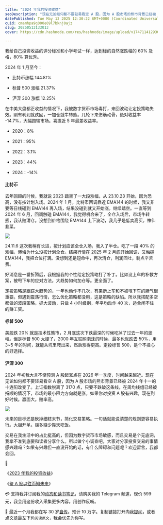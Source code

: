 ```yaml
---
title: "2024 年我的投资收益"
seoDescription: "现在无论如何都不要轻易看空 A 股，因为 A 股市场的熊市背景已经被 2024 年十一的十连阳改变了。上证指数脱离了 3170 点，只要不跌破这条线，在周均线组已经被捋顺的情况下，市场的最小阻力方向就是涨。"
datePublished: Tue May 13 2025 12:30:22 GMT+0000 (Coordinated Universal Time)
cuid: cmamhpa9g000e09l7bknj0ajz
slug: 20250513133013
cover: https://cdn.hashnode.com/res/hashnode/image/upload/v1747114129304/462a7928-3efc-4724-ab95-23803da5ecae.jpeg

---
```


我给自己投资收益的评分标准和小学考试一样，达到标的自然涨跌幅的 60% 及格，80% 算优秀。

2024 年 1 月至今：

* 比特币涨幅 144.81%
    
* 标普 500 涨幅 21.37%
    
* 沪深 300 涨幅 12.25%
    

在中美大盘都正收益的情况下，我被数字货币市场毒打，来回波动让定投策略失效。刚有利润就跌回，一加仓就牛转熊。几轮下来伤筋动骨，绝对收益率 -14.7%，大幅跑输市场。喜提近 5 年最差收益率。

* 2020：8%
    
* 2021：95%
    
* 2022：3.1%
    
* 2023：44%
    
* 2024：-14%
    

#### 比特币

去年回顾的时候，我就说 2023 踏空了一大段涨幅，从 23.10.23 开始，因为恐高，没有按计划入场。2024 年 1 月，比特币回调靠近 EMA144 的时候，我又非要等日线碰到 EMA144 再入场，结果没碰到就又开始涨，继续踏空。一直等到 2024 年 6 月，回调触碰 EMA144，我觉得机会来了，全仓入场后，市场牛转熊，我认赔清仓。没想到价格围绕 EMA144 上下波动，我几乎是低卖高买，神仙韭菜。

![](https://cdn.hashnode.com/res/hashnode/image/upload/v1747114151415/acd42294-44a3-41a5-b6fe-54fbee835325.png)

24.11.6 这次我稍有长进，按计划应该全仓入场，我入了半仓。吃了一段 40% 的涨幅，懊悔为什么没按计划全仓。结果行情在 2025 年 2 月底开始回调，又触碰 EMA144，我把仓位打满。没想到还是短命牛，再次清仓，利润回吐，剩点辛苦费。

好消息是一番折腾后，我根据我的个性给定投策略打了补丁。比如没上车的补救方案，被甩下车的应对方法，大趋势如何加仓等。更全面了。

定投策略是跟踪大趋势的，一年也动作不几次，有果断上车和不被甩下车的胆气很重要。但遇到震荡行情，怎么优化策略都没用，这是策略的缺陷。所以我搭配多空都做的波段策略，抓大波动，只做 4 小时级别，年平均动作 40 次，适合闲不住的赚工资。

#### 标普 500

美股跌 20% 就是技术性熊市，2 月底这次下跌最深的时候吃掉了过去一年的涨幅。但是标普 500 太硬了，2000 年互联网泡沫的时候，最多也就跌去 50%，用 3~5 年的时间，就能从坑里爬出来，然后涨得更高。定投标普 500，是个不操心的好选择。

#### 沪深 300

2024 年初我大言不惭预测 A 股起涨点在 2026 年一季度，时间越来越近。现在无论如何都不要轻易看空 A 股，因为 A 股市场的熊市背景已经被 2024 年十一的十连阳改变了。上证指数脱离了 3170 点，只要不跌破这条线，在周均线组已经被捋顺的情况下，市场的最小阻力方向就是涨。如果你对投资 A 股有兴趣，现在到好时候。赢面大，赔率高。

![](https://cdn.hashnode.com/res/hashnode/image/upload/v1747114164112/c8c78ad5-d4fa-4660-b750-0565eae2f9ea.png)

未来的目标还是砍掉细枝末节，简化交易策略。一句话就能说清楚的规则更容易执行。大胆开单。赚多赚少靠天吃饭。

交易在我生活中的占比挺高的，但因为数字货币市场敏感，而且交易是个无底洞，我拿不准到底要和读者分享什么。所以做个小调查吧，大家对分享投资交易的事情感兴趣吗？如果有兴趣但一直没开始的话，有什么障碍和问题呢？欢迎留言，我都会回。

🔗

《[2023 年我的投资收益](https://mp.weixin.qq.com/s/AnznGEsHYy7ZpMZK0jIhuA)》

《[鉴 A 股以往而知未来](https://mp.weixin.qq.com/s/RJn0doc7PnOsieEdf1RLXA)》

💳 支持我并订阅我的[动态和读书笔记](https://mp.weixin.qq.com/s/u9sg3KBe9k3L3oOUZcRd5w)，请购买我的 Telegram 频道，现价 599 元，我会用这份收入采集更多内容，用创作反哺。

📖 最近一个月我都在写 30 岁[自传](https://mp.weixin.qq.com/s?__biz=MzI3MzU5MDA1OQ==&mid=2247488741&idx=1&sn=3aca11b2f15bcb82156b45c8a69ae937&chksm=eb21a6a1dc562fb7bbf6242bc1a68995eba7b560a49627ac031e129b33aa29a624896186a2a3#rd)，预计 10 万字。复制链接打开向我[提问](https://wj.qq.com/s2/15897499/4fe9/)，或者点文章最左下角`阅读原文`，我会优先为你写。